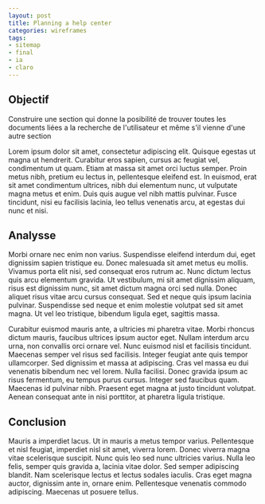 ```yaml
---
layout: post
title: Planning a help center
categories: wireframes
tags:
- sitemap
- final
- ia
- claro
---
```

## Objectif

Construire une section qui donne la posibilité de trouver toutes les documents liées a la recherche de l'utilisateur et même s'il vienne d'une autre section

Lorem ipsum dolor sit amet, consectetur adipiscing elit. Quisque egestas ut magna ut hendrerit. Curabitur eros sapien, cursus ac feugiat vel, condimentum ut quam. Etiam at massa sit amet orci luctus semper. Proin metus nibh, pretium eu lectus in, pellentesque eleifend est. In euismod, erat sit amet condimentum ultrices, nibh dui elementum nunc, ut vulputate magna metus et enim. Duis quis augue vel nibh mattis pulvinar. Fusce tincidunt, nisi eu facilisis lacinia, leo tellus venenatis arcu, at egestas dui nunc et nisi.

## Analysse

Morbi ornare nec enim non varius. Suspendisse eleifend interdum dui, eget dignissim sapien tristique eu. Donec malesuada sit amet metus eu mollis. Vivamus porta elit nisi, sed consequat eros rutrum ac. Nunc dictum lectus quis arcu elementum gravida. Ut vestibulum, mi sit amet dignissim aliquam, risus est dignissim nunc, sit amet dictum magna orci sed nulla. Donec aliquet risus vitae arcu cursus consequat. Sed et neque quis ipsum lacinia pulvinar. Suspendisse sed neque et enim molestie volutpat sed sit amet magna. Ut vel leo tristique, bibendum ligula eget, sagittis massa.

Curabitur euismod mauris ante, a ultricies mi pharetra vitae. Morbi rhoncus dictum mauris, faucibus ultrices ipsum auctor eget. Nullam interdum arcu urna, non convallis orci ornare vel. Nunc euismod nisl et facilisis tincidunt. Maecenas semper vel risus sed facilisis. Integer feugiat ante quis tempor ullamcorper. Sed dignissim et massa at adipiscing. Cras vel massa eu dui venenatis bibendum nec vel lorem. Nulla facilisi. Donec gravida ipsum ac risus fermentum, eu tempus purus cursus. Integer sed faucibus quam. Maecenas id pulvinar nibh. Praesent eget magna at justo tincidunt volutpat. Aenean consequat ante in nisi porttitor, at pharetra ligula tristique.

## Conclusion

Mauris a imperdiet lacus. Ut in mauris a metus tempor varius. Pellentesque et nisl feugiat, imperdiet nisl sit amet, viverra lorem. Donec viverra magna vitae scelerisque suscipit. Nunc quis leo sed nunc ultricies varius. Nulla leo felis, semper quis gravida a, lacinia vitae dolor. Sed semper adipiscing blandit. Nam scelerisque lectus et lectus sodales iaculis. Cras eget magna auctor, dignissim ante in, ornare enim. Pellentesque venenatis commodo adipiscing. Maecenas ut posuere tellus.